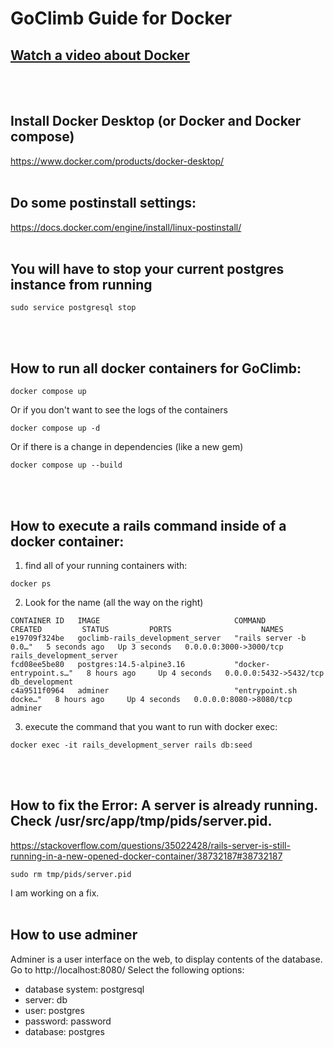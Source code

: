 # GoClimb Guide for Docker
## [Watch a video about Docker](https://youtu.be/eGz9DS-aIeY)
<br>
<br>

## Install Docker Desktop (or Docker and Docker compose)
https://www.docker.com/products/docker-desktop/
<br>
<br>

## Do some postinstall settings:
https://docs.docker.com/engine/install/linux-postinstall/
<br>
<br>

## You will have to stop your current postgres instance from running
```
sudo service postgresql stop
```
<br>
<br>

## **How to run all docker containers for GoClimb:**
```
docker compose up
```
Or if you don't want to see the logs of the containers
```
docker compose up -d
```
Or if there is a change in dependencies (like a new gem)
```
docker compose up --build
```
<br>
<br>

## How to execute a rails command inside of a docker container:

1. find all of your running containers with:

```
docker ps
```
2. Look for the name (all the way on the right)
```
CONTAINER ID   IMAGE                              COMMAND                  CREATED         STATUS         PORTS                    NAMES
e19709f324be   goclimb-rails_development_server   "rails server -b 0.0…"   5 seconds ago   Up 3 seconds   0.0.0.0:3000->3000/tcp   rails_development_server
fcd08ee5be80   postgres:14.5-alpine3.16           "docker-entrypoint.s…"   8 hours ago     Up 4 seconds   0.0.0.0:5432->5432/tcp   db_development
c4a9511f0964   adminer                            "entrypoint.sh docke…"   8 hours ago     Up 4 seconds   0.0.0.0:8080->8080/tcp   adminer
```

3. execute the command that you want to run with docker exec:

```
docker exec -it rails_development_server rails db:seed
```
<br>
<br>

## How to fix the Error: A server is already running. Check /usr/src/app/tmp/pids/server.pid.
https://stackoverflow.com/questions/35022428/rails-server-is-still-running-in-a-new-opened-docker-container/38732187#38732187
```
sudo rm tmp/pids/server.pid
```
I am working on a fix.
<br>
<br>

## How to use adminer
Adminer is a user interface on the web, to display contents of the database.
Go to http://localhost:8080/
Select the following options:
-  database system: postgresql
-  server: db
-  user: postgres
-  password: password
-  database: postgres
